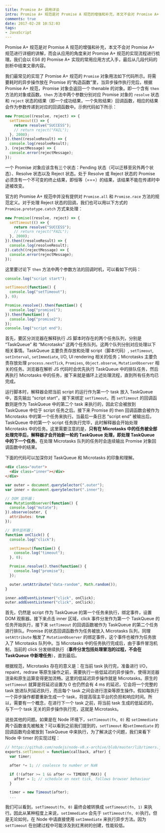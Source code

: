 ```yaml
---
title: Promise A+ 调用详谈
intro: Promise A+ 规范是对 Promise A 规范的增强和补充，本文不会对 Promise A+ 规范进行详细的讲解，而会从应用的角度来对 Promise A+ 规范的实现流程进行梳理。我们会以 ES6 的 Promise A+ 实现的常用应用方式入手，最后从几段代码的剖析中结束文章内容。
comments: true
date: 2017-02-28 10:52:03
tags:
- JavaScript
---
```



Promise A+ 规范是对 Promise A 规范的增强和补充，本文不会对 Promise A+ 规范进行详细的讲解，而会从应用的角度来对 Promise A+ 规范的实现流程进行梳理。我们会以 ES6 的 Promise A+ 实现的常用应用方式入手，最后从几段代码的剖析中结束文章内容。

我们最常见的实现了 Promise A+ 规范的 `Promise` 对象用法如下代码所示。将需要耗时的异步操作放在 Promise 的“构造函数”里，当异步操作执行完后，根据 Promise A+ 规范，Promise 对象会返回一个 thenable 的对象。即一个含有 `then` 方法的对象或函数。`then` 方法中两个参数分别对应 Promise 对象的 `resolve` 状态和 `reject` 状态的结果（即一个成功结果，一个失败结果）回调函数，相应的结果会作为参数传递到对应的回调函数中。示例代码如下所示：


```javascript
new Promise((resolve, reject) => {
  setTimeout(() => {
    return resolve("SUCCESS");
    // return reject("FAIL");
  }, 2000);
}).then((resolveResult) => {
  console.log(resolveResult);
}, (rejectMessage) => {
  console.error(rejectMessage);
});
```


一个 Promise 对象应该含有三个状态：Pending 状态（可以迁移至另外两个状态）、Resolve 状态以及 Reject 状态。处于 Resolve 或 Reject 状态的 Promise 必须含有一个不可变的终止结果，即恒等（===）的结果，该结果不能在传递时中途被改变。

官方的 Promise A+ 规范中并没有提供对 `Promise.all` 和 `Promise.race` 方法的规范定义。对于处理 Reject 状态的回调，我们也可以用以下方式的 `Promise.prototype.catch` 方式来处理：


```javascript
new Promise((resolve, reject) => {
  setTimeout(() => {
    return resolve("SUCCESS");
    // return reject("FAIL");
  }, 2000);
}).then((resolveResult) => {
  console.log(resolveResult);
}).catch((rejectMessage) => {
  console.error(rejectMessage);
});
```


这里要讨论下 `then` 方法中两个参数方法的回调时机，可以看如下代码：


```javascript
console.log("script start");

setTimeout(function() {
  console.log("setTimeout");
}, 0);

Promise.resolve().then(function() {
  console.log("promise1");
}).then(function() {
  console.log("promise2");
});
console.log("script end");
```


首先，要区分浏览器在解释执行 JS 脚本时存在的两个任务队列，分别是 “TaskQueue” 和 “Microtasks” 这两个任务队列。这两个队列分别对应处理以下相关事情。TaskQueue 主要负责存放和处理 script（脚本代码）, `setTimeout`, `setInterval`, `setImmediate`, I/O, UI rendering 相关的任务；Microtasks 主要负责存放处理 `process.nextTick`, `Promises`, `Object.observe`, `MutationObserver` 相关的任务。浏览器在解析 JS 代码时会优先执行 TaskQueue 中的排队任务，然后再执行 Microtasks 中的任务，接下来就是循环上述处理流程，直到所有任务均已完成。

运行脚本时，解释器会把当前 script 的运行作为第一个 task 放入 TaskQueue 中，首先输出 “script start”，接下来绑定 `setTimeout`。而 `setTimeout` 的回调函数则是作为 TaskQueue 中的第二个 task 来执行的，因此它会被放到 TaskQueue 中位于 script 任务之后。接下来 Promise 的 then 回调函数会被作为 Microtasks 中的第一个任务来执行。当最后一条日志 “script end” 被输出后，TaskQueue 中的第一个 script 任务执行完毕，此时解释器会开始处理 Microtasks 中的任务。这里需要注意的是，**只有在 Microtasks 中的任务被全部处理完毕后，解释器才会开始新一轮的 TaskQueue 处理，即处理 TaskQueue 中的下一个任务**。在处理 Microtasks 队列的任务时会连续输出 Promise 对象回调函数中的结果。

下面的代码可以加深你对 TaskQueue 和 Microtasks 的印象和理解。


```html
<div class="outer">
  <div class="inner"></div>
</div>
```


```javascript
var outer = document.querySelector(".outer");
var inner = document.querySelector(".inner");

// DOM 监听器；
new MutationObserver(function() {
  console.log("mutate");
}).observe(outer, {
  attributes: true
});

// 事件监听器；
function onClick() {
  console.log("click");

  setTimeout(function() {
    console.log("timeout");
  }, 0);

  Promise.resolve().then(function() {
    console.log("promise");
  });

  outer.setAttribute("data-random", Math.random());
}

inner.addEventListener("click", onClick);
outer.addEventListener("click", onClick);
```


首先，仍然是 script 作为 TaskQueue 的第一个任务来执行，绑定事件，设置 DOM 观察器。接下来点击 inner 区域，click 事件分发作为第一个 TaskQueue 的任务开始执行，接下来 `setTimeout` 的回调函数被作为 TaskQueue 的第二个任务进行排队。Promise 的状态回调函数作为任务被放入 Microtasks 队列，同理 `setAttribute` 触发了 `MutationObserver` 的绑定事件，这个事件也被作为任务放入了 Microtasks 队列中。当 Microtasks 中的任务执行完成后，由于事件冒泡机制，当前的 click 分发继续执行（**事件分发包括处理冒泡的过程，不会在 TaskQueue 中新增任务**），直到最后。

根据规范，Microtasks 存在的意义是：在当前 task 执行完，准备进行 I/O，repaint，redraw 等原生操作之前，需要执行一些低延迟的异步操作，使得浏览器渲染和原生运算变得更加流畅。这里的低延迟异步操作就是 Microtasks。原生的 `setTimeout` 就算是将延迟设置为 0 也仍然会有 4 ms 的延迟，它会将一个完整的 task 放进队列延迟执行，而且每个 task 之间会进行渲染等原生操作。假如每执行一个异步操作都要重新生成一个 task，将提高宿主平台的负担和响应时间。所以，需要有一个概念，在进行下一个 task 之前，将当前 task 生成的低延迟的，与下一个 task 无关的异步操作执行完，这就是 Microtasks。

说些其他的问题。如果是在 Node 环境下，`setTimeout(fn, 0)` 和 `setImmediate` 两个函数谁先被触发？可以看到之前我们提到的，`setTimeout` 和`setImmediate` 的回调函数均会被放到 TaskQueue 中来执行，为了解决这个问题，我们来看下 Node 中 timer 的实现过程：



```javascript
// https://github.com/nodejs/node-v0.x-archive/blob/master/lib/timers.js
exports.setTimeout = function(callback, after) {
  var timer;

  after *= 1; // coalesce to number or NaN

  if (!(after >= 1 && after <= TIMEOUT_MAX)) {
    after = 1; // schedule on next tick, follows browser behaviour
  }

  timer = new Timeout(after);
  ...
```


我们可以看到，`setTimeout(fn, 0)` 最终会被转换成 `setTimeout(fn, 1)` 来执行。因此从某种程度上来说，`setImmediate` 会先于 `setTimeout(fn, 0)`执行。但是无论如何，在 Node 中请直接使用 `setImmediate` 来执行异步方法。因为 `setTimeout` 在创建过程中可能涉及到红黑树的创建，性能较低。
